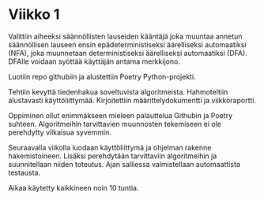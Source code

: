# Viikko 1

Valittiin aiheeksi säännöllisten lauseiden kääntäjä joka muuntaa annetun säännöllisen lauseen ensin epädeterministiseksi äärelliseksi automaatiksi (NFA), 
joka muunnetaan deterministiseksi äärelliseksi automaatiksi (DFA). DFAlle voidaan syöttää käyttäjän antama merkkijono.

Luotiin repo githubiin ja alustettiin Poetry Python-projekti.

Tehtiin kevyttä tiedenhakua soveltuvista algoritmeista. Hahmoteltiin alustavasti käyttöliittymää. Kirjoitettiin määrittelydokumentti ja viikkoraportti.

Oppiminen ollut enimmäkseen mieleen palauttelua Githubin ja Poetry suhteen. Algoritmeihin tarvittavien muunnosten tekemiseen ei ole perehdytty vilkaisua syvemmin.

Seuraavalla viikolla luodaan käyttöliittymä ja ohjelman rakenne hakemistoineen. Lisäksi perehdytään tarvittaviin algoritmeihin ja suunnitellaan niiden toteutus. Ajan salliessa valmistellaan automaattista testausta.

Aikaa käytetty kaikkineen noin 10 tuntia.
